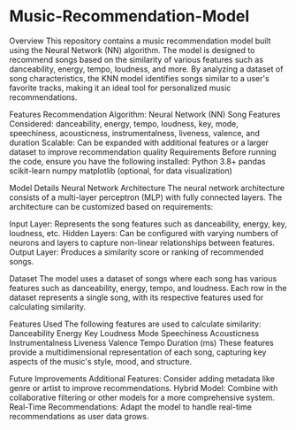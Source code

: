 ﻿# Music-Recommendation-Model
Overview
This repository contains a music recommendation model built using the Neural Network (NN) algorithm. The model is designed to recommend songs based on the similarity of various features such as danceability, energy, tempo, loudness, and more. By analyzing a dataset of song characteristics, the KNN model identifies songs similar to a user's favorite tracks, making it an ideal tool for personalized music recommendations.

Features
Recommendation Algorithm: Neural Network (NN)
Song Features Considered: danceability, energy, tempo, loudness, key, mode, speechiness, acousticness, instrumentalness, liveness, valence, and duration
Scalable: Can be expanded with additional features or a larger dataset to improve recommendation quality
Requirements
Before running the code, ensure you have the following installed:
Python 3.8+
pandas
scikit-learn
numpy
matplotlib (optional, for data visualization)

Model Details
Neural Network Architecture
The neural network architecture consists of a multi-layer perceptron (MLP) with fully connected layers. The architecture can be customized based on requirements:

Input Layer: Represents the song features such as danceability, energy, key, loudness, etc.
Hidden Layers: Can be configured with varying numbers of neurons and layers to capture non-linear relationships between features.
Output Layer: Produces a similarity score or ranking of recommended songs.

Dataset
The model uses a dataset of songs where each song has various features such as danceability, energy, tempo, and loudness. Each row in the dataset represents a single song, with its respective features used for calculating similarity.

Features Used
The following features are used to calculate similarity:
Danceability
Energy
Key
Loudness
Mode
Speechiness
Acousticness
Instrumentalness
Liveness
Valence
Tempo
Duration (ms)
These features provide a multidimensional representation of each song, capturing key aspects of the music's style, mood, and structure.

Future Improvements
Additional Features: Consider adding metadata like genre or artist to improve recommendations.
Hybrid Model: Combine with collaborative filtering or other models for a more comprehensive system.
Real-Time Recommendations: Adapt the model to handle real-time recommendations as user data grows.

